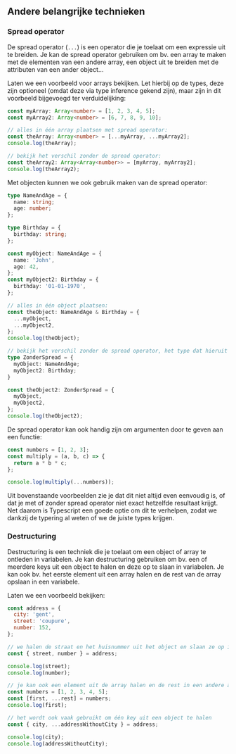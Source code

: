 <!-- markdownlint-disable first-line-h1 -->

## Andere belangrijke technieken

### Spread operator

De spread operator (`...`) is een operator die je toelaat om een expressie uit te breiden. 
Je kan de spread operator gebruiken om bv. een array te maken met de elementen van een andere array, een object uit te breiden met de attributen van een ander object...

Laten we een voorbeeld voor arrays bekijken. 
Let hierbij op de types, deze zijn optioneel (omdat deze via type inference gekend zijn), maar zijn in dit voorbeeld bijgevoegd ter verduidelijking:

```typescript
const myArray: Array<number> = [1, 2, 3, 4, 5];
const myArray2: Array<number> = [6, 7, 8, 9, 10];

// alles in één array plaatsen met spread operator:
const theArray: Array<number> = [...myArray, ...myArray2];
console.log(theArray);

// bekijk het verschil zonder de spread operator:
const theArray2: Array<Array<number>> = [myArray, myArray2];
console.log(theArray2);
```

Met objecten kunnen we ook gebruik maken van de spread operator:

```typescript
type NameAndAge = {
  name: string;
  age: number;
};

type Birthday = {
  birthday: string;
};

const myObject: NameAndAge = {
  name: 'John',
  age: 42,
};
const myObject2: Birthday = {
  birthday: '01-01-1970',
};

// alles in één object plaatsen:
const theObject: NameAndAge & Birthday = {
  ...myObject,
  ...myObject2,
};
console.log(theObject);

// bekijk het verschil zonder de spread operator, het type dat hieruit komt is er nogmaals bij gedefinieerd ter verduidelijking:
type ZonderSpread = {
  myObject: NameAndAge;
  myObject2: Birthday;
}

const theObject2: ZonderSpread = {
  myObject,
  myObject2,
};
console.log(theObject2);
```

De spread operator kan ook handig zijn om argumenten door te geven aan een functie:

```javascript
const numbers = [1, 2, 3];
const multiply = (a, b, c) => {
  return a * b * c;
};

console.log(multiply(...numbers));
```

Uit bovenstaande voorbeelden zie je dat dit niet altijd even eenvoudig is, of dat je met of zonder spread operator niet exact hetzelfde resultaat krijgt.
Net daarom is Typescript een goede optie om dit te verhelpen, zodat we dankzij de typering al weten of we de juiste types krijgen.

### Destructuring

Destructuring is een techniek die je toelaat om een object of array te ontleden in variabelen. 
Je kan destructuring gebruiken om bv. een of meerdere keys uit een object te halen en deze op te slaan in variabelen. 
Je kan ook bv. het eerste element uit een array halen en de rest van de array opslaan in een variabele.

Laten we een voorbeeld bekijken:

```javascript
const address = {
  city: 'gent',
  street: 'coupure',
  number: 152,
};

// we halen de straat en het huisnummer uit het object en slaan ze op in variabelen
const { street, number } = address;

console.log(street);
console.log(number);

// je kan ook een element uit de array halen en de rest in een andere array plaatsen:
const numbers = [1, 2, 3, 4, 5];
const [first, ...rest] = numbers;
console.log(first);

// het wordt ook vaak gebruikt om één key uit een object te halen
const { city, ...addressWithoutCity } = address;

console.log(city);
console.log(addressWithoutCity);
```
